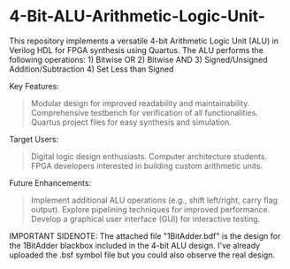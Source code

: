 # 4-Bit-ALU-Arithmetic-Logic-Unit-
This repository implements a versatile 4-bit Arithmetic Logic Unit (ALU) in Verilog HDL for FPGA synthesis using Quartus. The ALU performs the following operations: 1) Bitwise OR 2) Bitwise AND 3) Signed/Unsigned Addition/Subtraction 4) Set Less than Signed

Key Features:

>Modular design for improved readability and maintainability.
>Comprehensive testbench for verification of all functionalities.
>Quartus project files for easy synthesis and simulation.

Target Users:

>Digital logic design enthusiasts.
>Computer architecture students.
>FPGA developers interested in building custom arithmetic units.

Future Enhancements:

>Implement additional ALU operations (e.g., shift left/right, carry flag output).
>Explore pipelining techniques for improved performance.
>Develop a graphical user interface (GUI) for interactive testing.


IMPORTANT SIDENOTE: The attached file "1BitAdder.bdf" is the design for the 1BitAdder blackbox included in the 4-bit ALU design. I've already uploaded the .bsf symbol file but you could also observe the real design.

